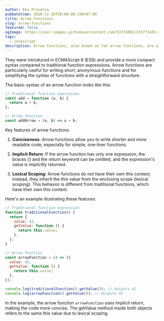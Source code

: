 ```yaml
---
author: Eka Prasetia
pubDatetime: 2020-11-10T20:00:00.330+07:00
title: Arrow Functions
slug: arrow-functions
featured: false
ogImage: https://user-images.githubusercontent.com/53733092/215771435-25408246-2309-4f8b-a781-1f3d93bdf0ec.png
tags:
  - javascript
description: Arrow functions, also known as fat arrow functions, are a concise way to write functions in JavaScript.
---
```


They were introduced in ECMAScript 6 (ES6) and provide a more compact syntax compared to traditional function expressions. Arrow functions are particularly useful for writing short, anonymous functions and for simplifying the syntax of functions with a straightforward structure.

The basic syntax of an arrow function looks like this:

```javascript
// Traditional function expression
const add = function (a, b) {
  return a + b;
};

// Arrow function
const addArrow = (a, b) => a + b;
```

Key features of arrow functions:

1. **Conciseness**: Arrow functions allow you to write shorter and more readable code, especially for simple, one-liner functions.

2. **Implicit Return**: If the arrow function has only one expression, the braces {} and the return keyword can be omitted, and the expression's value is implicitly returned.

3. **Lexical Scoping**: Arrow functions do not have their own this context; instead, they inherit the this value from the enclosing scope (lexical scoping). This behavior is different from traditional functions, which have their own this context.

Here's an example illustrating these features:

```javascript
// Traditional function expression
function traditionalFunction() {
  return {
    value: 42,
    getValue: function () {
      return this.value;
    },
  };
}

// Arrow function
const arrowFunction = () => ({
  value: 42,
  getValue: function () {
    return this.value;
  },
});

console.log(traditionalFunction().getValue()); // Outputs 42
console.log(arrowFunction().getValue()); // Outputs 42
```

In the example, the arrow function `arrowFunction` uses implicit return, making the code more concise. The getValue method inside both objects refers to the same this value due to lexical scoping.
